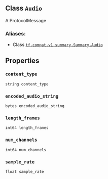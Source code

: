 

## Class  `Audio` 
A ProtocolMessage



### Aliases:

- Class [ `tf.compat.v1.summary.Summary.Audio` ](/api_docs/python/tf/compat/v1/Summary/Audio)



## Properties


###  `content_type` 
 `string content_type` 



###  `encoded_audio_string` 
 `bytes encoded_audio_string` 



###  `length_frames` 
 `int64 length_frames` 



###  `num_channels` 
 `int64 num_channels` 



###  `sample_rate` 
 `float sample_rate` 

